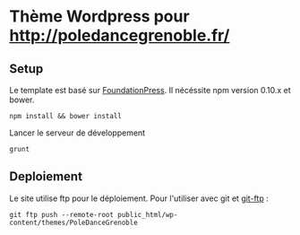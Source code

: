# Thème Wordpress pour http://poledancegrenoble.fr/

## Setup

Le template est basé sur [FoundationPress](https://foundationpress.olefredrik.com/). Il nécéssite npm version 0.10.x et bower.

```
npm install && bower install
```

Lancer le serveur de développement

```
grunt
```


## Deploiement

Le site utilise ftp pour le déploiement. Pour l'utiliser avec git et [git-ftp](https://github.com/git-ftp/git-ftp) :

```
git ftp push --remote-root public_html/wp-content/themes/PoleDanceGrenoble
```
